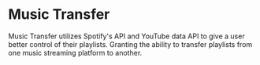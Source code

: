 # Music Transfer
Music Transfer utilizes Spotify's API and YouTube data API to give a user better control of their playlists. Granting the ability to transfer playlists from one music streaming platform to another. 
